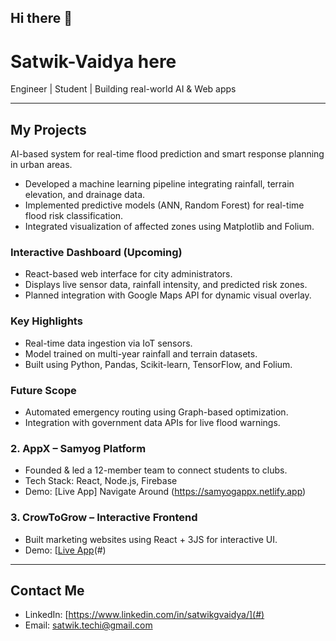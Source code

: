 ## Hi there 👋
# Satwik-Vaidya here

Engineer | Student | Building real-world AI & Web apps

---

## My Projects 


AI-based system for real-time flood prediction and smart response planning in urban areas.

- Developed a machine learning pipeline integrating rainfall, terrain elevation, and drainage data.
- Implemented predictive models (ANN, Random Forest) for real-time flood risk classification.
- Integrated visualization of affected zones using Matplotlib and Folium.
### Interactive Dashboard (Upcoming)
- React-based web interface for city administrators.
- Displays live sensor data, rainfall intensity, and predicted risk zones.
- Planned integration with Google Maps API for dynamic visual overlay.
### Key Highlights
- Real-time data ingestion via IoT sensors.
- Model trained on multi-year rainfall and terrain datasets.
- Built using Python, Pandas, Scikit-learn, TensorFlow, and Folium.
### Future Scope
- Automated emergency routing using Graph-based optimization.
- Integration with government data APIs for live flood warnings.



### 2. AppX – Samyog Platform
- Founded & led a 12-member team to connect students to clubs.
- Tech Stack: React, Node.js, Firebase
- Demo: [Live App] Navigate Around (https://samyogappx.netlify.app)

### 3. CrowToGrow – Interactive Frontend
- Built marketing websites using React + 3JS for interactive UI.
- Demo: [[Live App](https://crowtogrow.in/)(#)


  


---

## Contact Me
- LinkedIn: [https://www.linkedin.com/in/satwikgvaidya/](#)
- Email: satwik.techi@gmail.com
